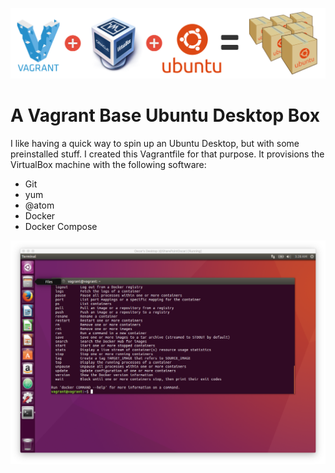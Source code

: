 ![Vagrant + VirtualBox + Docker = Ubuntu](vagrant-virtualbox-ubuntu.png)

# A Vagrant Base Ubuntu Desktop Box
I like having a quick way to spin up an Ubuntu Desktop, but with some preinstalled stuff. I created this Vagrantfile for that purpose.  It provisions the VirtualBox machine with the following software:

*  Git
*  yum
*  @atom
* Docker
* Docker Compose

![The Desktop](ubuntu_desktop.png)
